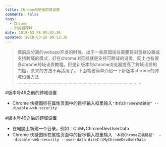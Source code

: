 ```yaml
---
title: Chrome浏览器跨域设置
comments: false
tags:
  - Chrome
  - 浏览器跨域
date: 2018-03-28 09:52:36
updated: 2018-03-28 09:52:36
---
```


> 做前后分离的webapp开发的时候，出于一些原因往往需要将浏览器设置成支持跨域的模式，好在chrome浏览器就是支持可跨域的设置，网上也有很多chrome跨域设置教程。但是新版本的chrome浏览器提高了跨域设置的门槛，原来的方法不再适用了。下面笔者简单介绍一下新版本chrome的跨域设置方法
...................................................................................................

#版本号49之前的跨域设置
- Chrome 快捷图标在属性页面中的目标输入框里输入` "本机Chrome安装路径" --disable-web-security  `

#版本号49之后的跨域设置
- 在电脑上新建一个目录，例如：C:\MyChromeDevUserData
- Chrome 快捷图标在属性页面中的目标输入框里输入` "本机Chrome安装路径"  --disable-web-security --user-data-dir=C:\MyChromeDevUserData`
